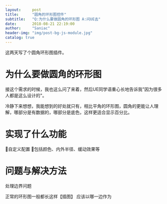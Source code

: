 ```yaml
---
layout:     post
title:      "圆角的环形图控件"
subtitle:   "Q:为什么要做圆角的环形图 A:问UE去"
date:       2018-08-21 22:19:00
author:     "Saniac"
header-img: "img/post-bg-js-module.jpg"
catalog: true
---
```


这两天写了个圆角环形图插件。

# 为什么要做圆角的环形图

接这个需求的时候，我也这么问了来着，然后UE同学语重心长地告诉我"因为很多人都是这么设计的"。

冷静下来想想，我能想到的好处就只有，相比平角的环形图，圆角的更能让人理解，哪部分是有数据的，哪部分是底色，这样更适合显示百分比。

# 实现了什么功能

自定义配置 包括颜色、内外半径、缓动效果等

# 问题与解决方法

处理边界问题

正常的环形图一般都长这样【插图】
应该以哪一边作为

